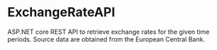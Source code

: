 # ExchangeRateAPI
ASP.NET core REST API to retrieve exchange rates for the given time periods. Source data are obtained from the European Central Bank.
